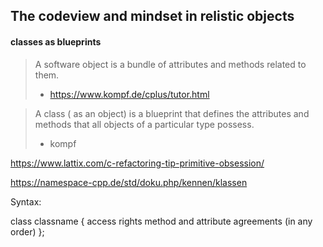 ## The codeview and mindset in relistic objects
#### classes as  blueprints

> A software object is a bundle of attributes and methods related to them.
> - https://www.kompf.de/cplus/tutor.html

> A class ( as an object) is a blueprint that defines the attributes and methods that all objects of a particular type possess.
> - kompf


https://www.lattix.com/c-refactoring-tip-primitive-obsession/


https://namespace-cpp.de/std/doku.php/kennen/klassen

Syntax:

class classname
{
access rights
method and
attribute agreements (in any order)
};


